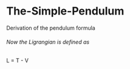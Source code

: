 # The-Simple-Pendulum

Derivation of the pendulum formula
###### Now the Ligrangian is defined as
<img src="http://www.sciweavers.org/tex2img.php?eq=L%20%3D%20T%20-%20V&bc=White&fc=Black&im=jpg&fs=12&ff=arev&edit=0" align="center" border="0" alt="L = T - V" width="79" height="17" />
